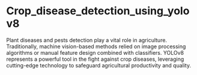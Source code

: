 # Crop_disease_detection_using_yolov8
Plant diseases and pests detection play a vital role in agriculture. Traditionally, machine vision-based methods relied on image processing algorithms or manual feature design combined with classifiers.
YOLOv8 represents a powerful tool in the fight against crop diseases, leveraging cutting-edge technology to safeguard agricultural productivity and quality.
